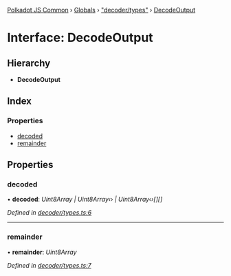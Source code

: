 [Polkadot JS Common](../README.md) › [Globals](../globals.md) › ["decoder/types"](../modules/_decoder_types_.md) › [DecodeOutput](_decoder_types_.decodeoutput.md)

# Interface: DecodeOutput

## Hierarchy

* **DecodeOutput**

## Index

### Properties

* [decoded](_decoder_types_.decodeoutput.md#decoded)
* [remainder](_decoder_types_.decodeoutput.md#remainder)

## Properties

###  decoded

• **decoded**: *Uint8Array | Uint8Array‹› | Uint8Array‹›[][]*

*Defined in [decoder/types.ts:6](https://github.com/polkadot-js/common/blob/d108970d/packages/util-rlp/src/decoder/types.ts#L6)*

___

###  remainder

• **remainder**: *Uint8Array*

*Defined in [decoder/types.ts:7](https://github.com/polkadot-js/common/blob/d108970d/packages/util-rlp/src/decoder/types.ts#L7)*
